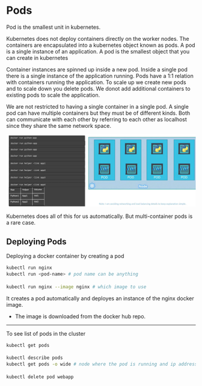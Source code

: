 # Pods
Pod is the smallest unit in kubernetes.

Kubernetes does not deploy containers directly on the worker nodes. The containers are encapsulated into a kubernetes object known as pods. A pod is a single instance of an application. A pod is the smallest object that you can create in kubernetes

Container instances are spinned up inside a new pod. Inside a single pod there is a single instance of the application running. Pods have a 1:1 relation with containers running the application. To scale up we create new pods and to scale down you delete pods. We donot add additional containers to existing pods to scale the application.

We are not restricted to having a single container in a single pod. A single pod can have multiple containers but they must be of different kinds. Both can communicate with each other by referring to each other as localhost since they share the same network space.

![alt text](image-3.png)

Kubernetes does all of this for us automatically.
But multi-container pods is a rare case.

## Deploying Pods
Deploying a docker container by creating a pod
```bash
kubectl run nginx
kubectl run <pod-name> # pod name can be anything

kubectl run nginx --image nginx # which image to use
```
It creates a pod automatically and deployes an instance of the nginx docker image.
-  The image is downloaded from the docker hub repo.

---
To see list of pods in the cluster
```bash
kubectl get pods

kubectl describe pods
kubectl get pods -o wide # node where the pod is running and ip address of pod also

kubectl delete pod webapp
```